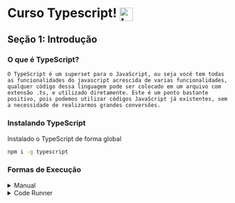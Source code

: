 # Curso Typescript! <img align="center" style="width: 30px; height: 30px;" src="https://appmasters.io/static/typescript-logo-26cc95f255ccb936d154b43614f61602.png" alt="Logo Typescript">

## Seção 1: Introdução

### O que é TypeScript?

    O TypeScript é um superset para o JavaScript, ou seja você tem todas as funcionalidades do javascript acrescida de varias funcionalidades, qualquer código dessa linguagem pode ser colocado em um arquivo com extensão .ts, e utilizado diretamente. Este é um ponto bastante positivo, pois podemos utilizar códigos JavaScript já existentes, sem a necessidade de realizarmos grandes conversões.

### Instalando TypeScript

Instalado o TypeScript de forma global

```bash
npm i -g typescript
```

### Formas de Execução

<details>
    <summary>Manual</summary>
    <p>
        Primeiro precisamos compilar o nosso arquivo <code>.ts</code> porque nem o browser, nem o node entendem TypeScript
        como já instalamos o TypeScript de forma global basta chama o comando <code>tsc</code>.<br/>
        <code>tsc nome-arquivo.ts</code><br/>
        Apos isso irá ser gerado um arquivo com extensão <code>.js</code>
        que podemos executar usando o node.
        <br/><code>node nome-arquivo.js</code> 
    </p>
</details>

<details>
    <summary>Code Runner</summary>
    <p>
        Basta instalar a extensão code runner, que está disponível na loja será necessário instalar o ts-node também, <code>npm i -g ts-node</code>.<br>
        Para executar é só apertar CTRL+ALT+N
    </p>
</details>


